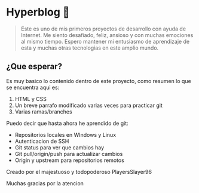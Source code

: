 # Hyperblog 🥸

> Este es uno de mis primeros proyectos de desarrollo con ayuda de Internet. Me siento desafiado, feliz, ansioso y con muchas emociones al mismo tiempo. Espero mantener mi entusiasmo de aprendizaje de esta y muchas otras tecnologias en este amplio mundo.

## ¿Que esperar?
Es muy basico lo contenido dentro de este proyecto, como resumen lo que se encuentra aqui es:
1. HTML y CSS
2. Un breve parrafo modificado varias veces para practicar git
3. Varias ramas/branches 

Puedo decir que hasta ahora he aprendido de git:
- Repositorios locales en WIndows y Linux
- Autenticacion de SSH 
- Git status para ver que cambios hay
- Git pull/origin/push para actualizar cambios
- Origin y upstream para repositorios remotos


Creado por el majestuoso y todopoderoso PlayersSlayer96

Muchas gracias por la atencion
